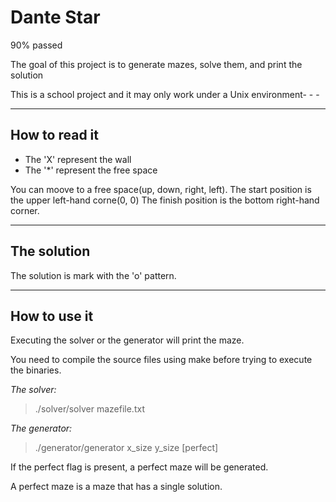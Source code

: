 # Dante Star

90% passed

The goal of this project is to generate mazes, solve them, and print the solution

This is a school project and it may only work under a Unix environment- - -
- - -
## How to read it

* The 'X' represent the wall
* The '*' represent the free space

You can moove to a free space(up, down, right, left).
The start position is the upper left-hand corne(0, 0)
The finish position is the bottom right-hand corner.
- - -
## The solution

The solution is mark with the 'o' pattern.
- - -
## How to use it

Executing the solver or the generator will print the maze.

You need to compile the source files using make before trying to execute the binaries.

*The solver:*

>./solver/solver mazefile.txt

*The generator:*

>./generator/generator x_size y_size [perfect]

If the perfect flag is present, a perfect maze will be generated.

A perfect maze is a maze that has a single solution.
